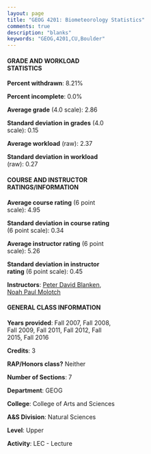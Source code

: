 ```yaml
---
layout: page
title: "GEOG 4201: Biometeorology Statistics"
comments: true
description: "blanks"
keywords: "GEOG,4201,CU,Boulder"
---
```

<head>
<script src="https://ajax.googleapis.com/ajax/libs/jquery/2.1.3/jquery.min.js"></script>
<script src="https://dl.dropboxusercontent.com/s/pc42nxpaw1ea4o9/highcharts.js?dl=0"></script>
<!-- <script src="../assets/js/highcharts.js"></script> -->
<style type="text/css">@font-face {
	font-family: "Bebas Neue";
	src: url(https://www.filehosting.org/file/details/544349/BebasNeue Regular.otf) format("opentype");
	}
	h1.Bebas { 
		font-family: "Bebas Neue", Verdana, Tahoma;
	}
</style>
</head>
<body>
	<div id="container" style="float: right; width: 45%; height: 88%; margin-left: 2.5%; margin-right: 2.5%;"></div>
	<script language="JavaScript">
		$(document).ready(function() {
		var chart = {type: 'column'};
		var title = {text: 'Grade Distribution'};
		var xAxis = {categories: ['A','B','C','D','F'],crosshair: true};
		var yAxis = {min: 0,title: {text: 'Percentage'}};
		var tooltip = {headerFormat: '<center><b><span style="font-size:20px">{point.key}</span></b></center>',
		               pointFormat: '<td style="padding:0"><b>{point.y:.1f}%</b></td>',
		               footerFormat: '</table>',shared: true,useHTML: true};
		var plotOptions = {column: {pointPadding: 0.0,borderWidth: 0}};  
		var credits = {enabled: false};var series= [{name: 'Percent',data: [31.02,39.66,18.57,8.14,2.6,]}];
		var json = {};
		json.chart = chart;
		json.title = title;
		json.tooltip = tooltip;
		json.xAxis = xAxis;
		json.yAxis = yAxis;  
		json.series = series;
		json.plotOptions = plotOptions;  
		json.credits = credits;
		$('#container').highcharts(json);
	});
	</script>
</body>
			   
#### GRADE AND WORKLOAD STATISTICS

**Percent withdrawn**: 8.21%

**Percent incomplete**: 0.0%

**Average grade** (4.0 scale): 2.86

**Standard deviation in grades** (4.0 scale): 0.15

**Average workload** (raw): 2.37

**Standard deviation in workload** (raw): 0.27

#### COURSE AND INSTRUCTOR RATINGS/INFORMATION

**Average course rating** (6 point scale): 4.95

**Standard deviation in course rating** (6 point scale): 0.34

**Average instructor rating** (6 point scale): 5.26

**Standard deviation in instructor rating** (6 point scale): 0.45

**Instructors**: <a href='../../instructors/Peter_David_Blanken'>Peter David Blanken</a>, <a href='../../instructors/Noah_Paul_Molotch'>Noah Paul Molotch</a>

#### GENERAL CLASS INFORMATION

**Years provided**: Fall 2007, Fall 2008, Fall 2009, Fall 2011, Fall 2012, Fall 2015, Fall 2016

**Credits**: 3

**RAP/Honors class?** Neither

**Number of Sections**: 7

**Department**: GEOG

**College**: College of Arts and Sciences

**A&S Division**: Natural Sciences

**Level**: Upper

**Activity**: LEC - Lecture
